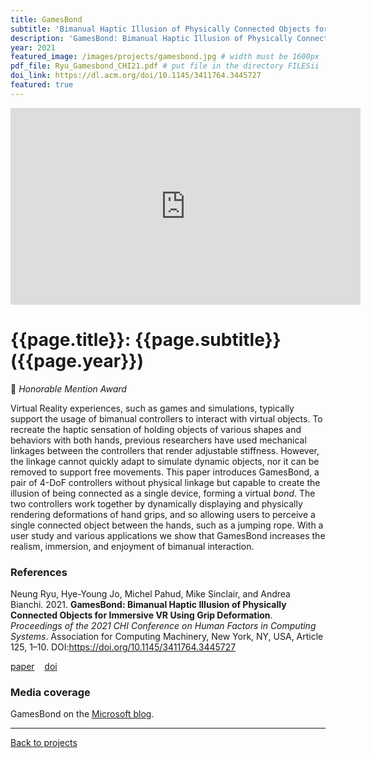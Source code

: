 ```yaml
---
title: GamesBond
subtitle: 'Bimanual Haptic Illusion of Physically Connected Objects for Immersive VR Using Grip Deformation'
description: 'GamesBond: Bimanual Haptic Illusion of Physically Connected Objects for Immersive VR Using Grip Deformation'
year: 2021
featured_image: /images/projects/gamesbond.jpg # width must be 1600px
pdf_file: Ryu_Gamesbond_CHI21.pdf # put file in the directory FILESii
doi_link: https://dl.acm.org/doi/10.1145/3411764.3445727
featured: true
---
```


<iframe width="560" height="315" src="https://www.youtube.com/embed/0f3wAVNglsk" frameborder="0" allow="accelerometer; autoplay; clipboard-write; encrypted-media; gyroscope; picture-in-picture" allowfullscreen></iframe>

<!-- DO NOT CHANGE MANUALLY -->

# {{page.title}}: {{page.subtitle}} ({{page.year}})

🏅 _Honorable Mention Award_

Virtual Reality experiences, such as games and simulations, typically support the usage of bimanual controllers to interact with virtual objects. To recreate the haptic sensation of holding objects of various shapes and behaviors with both hands, previous researchers have used mechanical linkages between the controllers that render adjustable stiffness. However, the linkage cannot quickly adapt to simulate dynamic objects, nor it can be removed to support free movements. This paper introduces GamesBond, a pair of 4-DoF controllers without physical linkage but capable to create the illusion of being connected as a single device, forming a virtual _bond_. The two controllers work together by dynamically displaying and physically rendering deformations of hand grips, and so allowing users to perceive a single connected object between the hands, such as a jumping rope. With a user study and various applications we show that GamesBond increases the realism, immersion, and enjoyment of bimanual interaction.

### References

Neung Ryu, Hye-Young Jo, Michel Pahud, Mike Sinclair, and Andrea Bianchi. 2021. **GamesBond: Bimanual Haptic Illusion of Physically Connected Objects for Immersive VR Using Grip Deformation**. <i>Proceedings of the 2021 CHI Conference on Human Factors in Computing Systems</i>. Association for Computing Machinery, New York, NY, USA, Article 125, 1–10. DOI:https://doi.org/10.1145/3411764.3445727

<!-- DO NOT CHANGE MANUALLY -->

<a href="{{ site.url }}/files/{{ page.year }}/{{ page.pdf_file }}" target="_blank">paper</a>&nbsp;&nbsp;&nbsp;
<a href="{{ page.doi_link }}" target="_blank">doi</a>

### Media coverage

GamesBond on the [Microsoft blog](https://www.microsoft.com/en-us/research/blog/microsoft-research-collaborates-with-kaist-in-korea-to-explore-bimanual-interactions-with-haptic-feedback-in-virtual-reality/).

---

<a href="/index.html" class="button button--large">Back to projects</a>
